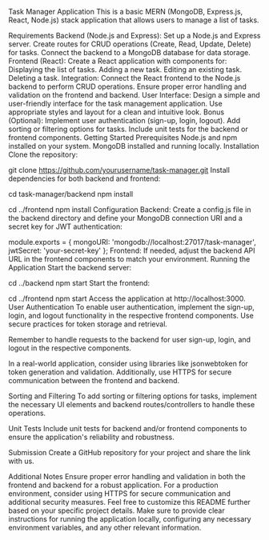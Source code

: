 Task Manager Application
This is a basic MERN (MongoDB, Express.js, React, Node.js) stack application that allows users to manage a list of tasks.

Requirements
Backend (Node.js and Express):
Set up a Node.js and Express server.
Create routes for CRUD operations (Create, Read, Update, Delete) for tasks.
Connect the backend to a MongoDB database for data storage.
Frontend (React):
Create a React application with components for:
Displaying the list of tasks.
Adding a new task.
Editing an existing task.
Deleting a task.
Integration:
Connect the React frontend to the Node.js backend to perform CRUD operations.
Ensure proper error handling and validation on the frontend and backend.
User Interface:
Design a simple and user-friendly interface for the task management application.
Use appropriate styles and layout for a clean and intuitive look.
Bonus (Optional):
Implement user authentication (sign-up, login, logout).
Add sorting or filtering options for tasks.
Include unit tests for the backend or frontend components.
Getting Started
Prerequisites
Node.js and npm installed on your system.
MongoDB installed and running locally.
Installation
Clone the repository:


git clone https://github.com/yourusername/task-manager.git
Install dependencies for both backend and frontend:


cd task-manager/backend
npm install

cd ../frontend
npm install
Configuration
Backend: Create a config.js file in the backend directory and define your MongoDB connection URI and a secret key for JWT authentication:


module.exports = {
  mongoURI: 'mongodb://localhost:27017/task-manager',
  jwtSecret: 'your-secret-key'
};
Frontend: If needed, adjust the backend API URL in the frontend components to match your environment.
Running the Application
Start the backend server:


cd ../backend
npm start
Start the frontend:


cd ../frontend
npm start
Access the application at http://localhost:3000.
User Authentication
To enable user authentication, implement the sign-up, login, and logout functionality in the respective frontend components. Use secure practices for token storage and retrieval.

Remember to handle requests to the backend for user sign-up, login, and logout in the respective components.

In a real-world application, consider using libraries like jsonwebtoken for token generation and validation. Additionally, use HTTPS for secure communication between the frontend and backend.

Sorting and Filtering
To add sorting or filtering options for tasks, implement the necessary UI elements and backend routes/controllers to handle these operations.

Unit Tests
Include unit tests for backend and/or frontend components to ensure the application's reliability and robustness.

Submission
Create a GitHub repository for your project and share the link with us.

Additional Notes
Ensure proper error handling and validation in both the frontend and backend for a robust application.
For a production environment, consider using HTTPS for secure communication and additional security measures.
Feel free to customize this README further based on your specific project details. Make sure to provide clear instructions for running the application locally, configuring any necessary environment variables, and any other relevant information.